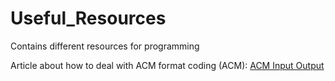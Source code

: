 # Useful_Resources
Contains different resources for programming

Article about how to deal with ACM format coding (ACM): [ACM Input Output](https://blog.csdn.net/weixin_48157259/article/details/135126539?ops_request_misc=&request_id=&biz_id=102&utm_term=ACM%20模式&utm_medium=distribute.pc_search_result.none-task-blog-2~all~sobaiduweb~default-1-135126539.142^v100^pc_search_result_base2&spm=1018.2226.3001.4187)

